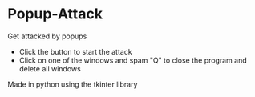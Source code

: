# Popup-Attack
Get attacked by popups
- Click the button to start the attack
- Click on one of the windows and spam "Q" to close the program and delete all windows

Made in python using the tkinter library
